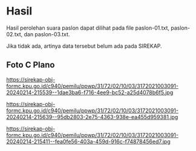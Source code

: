 # Hasil

Hasil perolehan suara paslon dapat dilihat pada file paslon-01.txt, paslon-02.txt, dan paslon-03.txt.

Jika tidak ada, artinya data tersebut belum ada pada SIREKAP.

## Foto C Plano

https://sirekap-obj-formc.kpu.go.id/c940/pemilu/ppwp/31/72/02/10/03/3172021003091-20240214-215539--1dae3ba6-f716-4ee9-bc52-a25d4078b6f5.jpg

https://sirekap-obj-formc.kpu.go.id/c940/pemilu/ppwp/31/72/02/10/03/3172021003091-20240214-215639--95db2803-2e75-4363-938e-ea455d959381.jpg

https://sirekap-obj-formc.kpu.go.id/c940/pemilu/ppwp/31/72/02/10/03/3172021003091-20240214-215411--fea0fe56-403a-459d-916c-f74878456ed7.jpg
